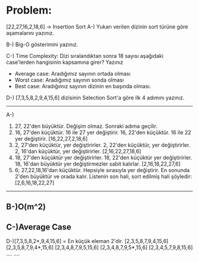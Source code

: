 # Problem:
[22,27,16,2,18,6] -> Insertion Sort
A-) Yukarı verilen dizinin sort türüne göre aşamalarını yazınız.

B-) Big-O gösterimini yazınız.

C-) Time Complexity: Dizi sıralandıktan sonra 18 sayısı aşağıdaki case'lerden hangisinin kapsamına girer? Yazınız
* Average case: Aradığımız sayının ortada olması
* Worst case: Aradığımız sayının sonda olması
* Best case: Aradığımız sayının dizinin en başında olması.

D-) [7,3,5,8,2,9,4,15,6] dizisinin Selection Sort'a göre ilk 4 adımını yazınız.

-----------------------
A-)
1. 27, 22'den büyüktür. Değişim olmaz. Sonraki adıma geçilir.
2. 16, 27'den küçüktür. 16 ile 27 yer değiştirir. 16, 22'den küçüktür. 16 ile 22 yer değiştirir.
[16,22,27,2,18,6]
3. 2, 27'den küçüktür, yer değiştirirler. 2, 22'den küçüktür, yer değiştirirler. 2, 16'dan küçüktür, yer değiştirirler.
[2,16,22,27,18,6]
4. 18, 27'den küçüktür yer değiştirirler. 18, 22'den küçüktür yer değiştirirler. 18, 16'dan büyüktür yer değiştirmezler sabit kalırlar.
[2,16,18,22,27,6]
6. 6; 27,22,18,16'dan küçüktür. Hepsiyle sırasıyla yer değiştirir. En sonunda 2'den büyüktür ve orada kalır. Listenin son hali, sort edilmiş hali şöyledir:
[2,6,16,18,22,27]
------------------------
B-)O(m^2)
------------------------
C-)Average Case
------------------------
D-)[7,3,5,8,2*,9,4,15,6] = En küçük eleman 2'dir.
[2,3,5,8,7,9,4,15,6]
[2,3,5,8,7,9,4*,15,6]
[2,3,4,8,7,9,5,15,6]
[2,3,4,8,7,9,5*,15,6]
[2,3,4,5,7,9,8,15,6]
....
....


